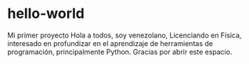 # hello-world
Mi primer proyecto
Hola a todos, soy venezolano, Licenciando en Física, interesado en profundizar en el aprendizaje de herramientas de programación, principalmente Python.
Gracias por abrir este espacio.
